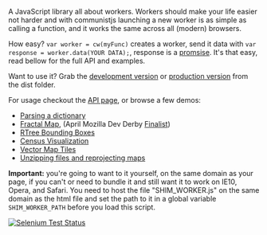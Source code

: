 A JavaScript library all about workers. Workers should make your life easier not harder and with communistjs launching a new worker is as simple as calling a function, and it works the same across all (modern) browsers.

How easy? `var worker = cw(myFunc)` creates a worker, send it data with `var response = worker.data(YOUR DATA);`, response is a [promsise](http://blogs.msdn.com/b/ie/archive/2011/09/11/asynchronous-programming-in-javascript-with-promises.aspx). It's that easy, read bellow for the full API and examples.

Want to use it? Grab the [development version](https://raw.github.com/calvinmetcalf/communist/master/dist/communist.js) or [production version](https://raw.github.com/calvinmetcalf/communist/master/dist/communist.min.js) from the dist folder. 

For usage checkout the <a id='api' href='API.md'>API page</a>, or browse a few demos:

- [Parsing a dictionary](http://communistjs.com/website/dict/)
- [Fractal Map](http://communistjs.com/website/leaflet-fractal/), (April Mozilla Dev Derby [Finalist](https://hacks.mozilla.org/2013/06/announcing-the-winners-of-the-april-2013-dev-derby/))
- [RTree Bounding Boxes](http://leaflet-extras.github.io/RTree/examples/worker.html)
- [Census Visualization](http://data-otp.rhcloud.com/)
- [Vector Map Tiles](http://calvinmetcalf.github.io/vector-layers/)
- [Unzipping files and reprojecting maps](http://calvinmetcalf.github.io/shapefile-js/proj.html)


__Important:__ you're going to want to it yourself, on the same domain as your page, if you can't or need to bundle it  and still want it to work on IE10, Opera, and Safari. You need to host the file "SHIM_WORKER.js" on the same domain as the html file 
and set the path to it in a global variable `SHIM_WORKER_PATH` before you load this script.

[![Selenium Test Status](https://saucelabs.com/browser-matrix/calvinmetcalf.svg)](https://saucelabs.com/u/calvinmetcalf)
